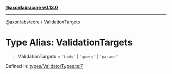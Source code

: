 [**@axonlabs/core v0.13.0**](../README.md)

***

[@axonlabs/core](../globals.md) / ValidationTargets

# Type Alias: ValidationTargets

> **ValidationTargets** = `"body"` \| `"query"` \| `"params"`

Defined in: [types/ValidatorTypes.ts:7](https://github.com/AxonJsLabs/AxonJs/blob/407e35cea641a89da71a37171ebae2edf17c9012/src/types/ValidatorTypes.ts#L7)
